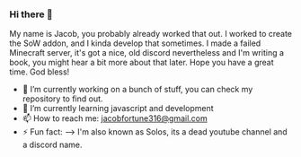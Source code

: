 ### Hi there 👋

My name is Jacob, you probably already worked that out. I worked to create the SoW addon, and I kinda develop that sometimes. I made a failed Minecraft server, it's got a nice, old discord nevertheless and I'm writing a book, you might hear a bit more about that later. Hope you have a great time. God bless!

- 🔭 I’m currently working on a bunch of stuff, you can check my repository to find out.
- 🌱 I’m currently learning javascript and development
- 📫 How to reach me: jacobfortune316@gmail.com
- ⚡ Fun fact: 
--> I'm also known as Solos, its a dead youtube channel and a discord name.
